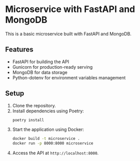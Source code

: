 # Microservice with FastAPI and MongoDB

This is a basic microservice built with FastAPI and MongoDB.

## Features
- FastAPI for building the API
- Gunicorn for production-ready serving
- MongoDB for data storage
- Python-dotenv for environment variables management

## Setup
1. Clone the repository.
2. Install dependencies using Poetry:
    ```bash
    poetry install
    ```
3. Start the application using Docker:
    ```bash
    docker build -t microservice .
    docker run -p 8000:8000 microservice
    ```
4. Access the API at `http://localhost:8000`.


